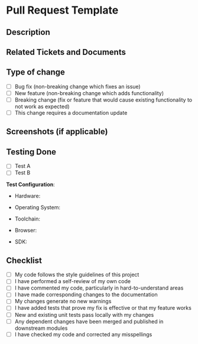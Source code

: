 # Pull Request Template

## Description

<!-- Please provide a brief description of the change and mention the issue it addresses.Also, include relevant motivation and context. List any dependencies that are required for this change.

Please delete options that are not relevant and please make sure that you X the appropriate boxes. -->

## Related Tickets and Documents

<!-- Please use the following format(s) to link your issue(s):

Closes # issue number (e.g, 123)

Relates to # issue number (e.g, 123) -->

## Type of change

-   [ ] Bug fix (non-breaking change which fixes an issue)
-   [ ] New feature (non-breaking change which adds functionality)
-   [ ] Breaking change (fix or feature that would cause existing functionality to not work as expected)
-   [ ] This change requires a documentation update

## Screenshots (if applicable)
<!-- Include screenshots or GIFs showcasing the changes made, especially if they impact the visual aspects of the app. -->

## Testing Done

<!-- Please describe the tests that you ran to verify your changes. Provide instructions so we can reproduce. Also, mention any important details about your testing setup. If you used a testing tool like Jest or Mocha in JavaScript, please let us know. -->

-   [ ] Test A
-   [ ] Test B

**Test Configuration**:

-   Hardware:

-   Operating System:

-   Toolchain:

-   Browser:

-   SDK:

## Checklist

<!-- Check all that apply -->

-   [ ] My code follows the style guidelines of this project
-   [ ] I have performed a self-review of my own code
-   [ ] I have commented my code, particularly in hard-to-understand areas
-   [ ] I have made corresponding changes to the documentation
-   [ ] My changes generate no new warnings
-   [ ] I have added tests that prove my fix is effective or that my feature works
-   [ ] New and existing unit tests pass locally with my changes
-   [ ] Any dependent changes have been merged and published in downstream modules
-   [ ] I have checked my code and corrected any misspellings